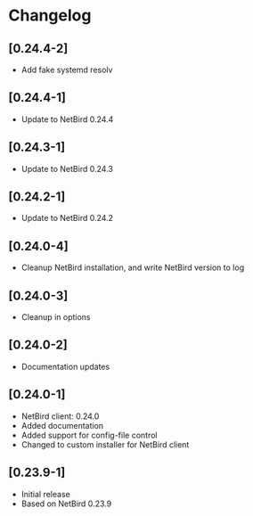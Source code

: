 # Changelog

## [0.24.4-2]

 - Add fake systemd resolv

## [0.24.4-1]

 - Update to NetBird 0.24.4

## [0.24.3-1]

 - Update to NetBird 0.24.3

## [0.24.2-1]

 - Update to NetBird 0.24.2

## [0.24.0-4]

- Cleanup NetBird installation, and write NetBird version to log

## [0.24.0-3]

- Cleanup in options

## [0.24.0-2]

- Documentation updates

## [0.24.0-1]

- NetBird client: 0.24.0
- Added documentation
- Added support for config-file control
- Changed to custom installer for NetBird client

## [0.23.9-1]

- Initial release
- Based on NetBird 0.23.9
